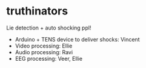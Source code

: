 # truthinators
Lie detection + auto shocking ppl!

- Arduino + TENS device to deliver shocks: Vincent
- Video processing: Ellie
- Audio processing: Ravi
- EEG processing: Veer, Ellie
